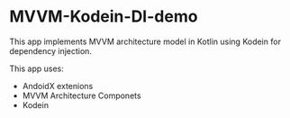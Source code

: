 # MVVM-Kodein-DI-demo

This app implements MVVM architecture model in Kotlin using 
Kodein for dependency injection.

This app uses:
* AndoidX extenions
* MVVM Architecture Componets
* Kodein
